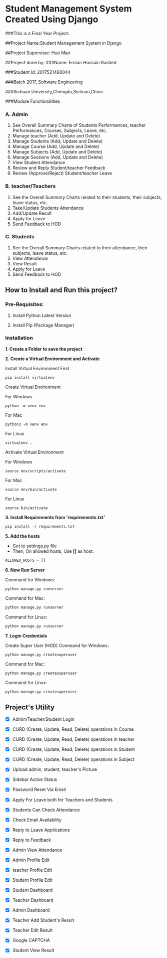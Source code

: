 # Student Management System Created Using Django
###This is a Final Year Project:

##Project Name:Student Management System in Django

##Project Supervisor: Huo Mao

##Project done by: 
###Name: Erman Hossain Rashed


###Student Id: 2017521460044

###Batch 2017, Software Engineering

###Sichuan University,Chengdu,Sichuan,China





###Module Functionalities

### 

### A. Admin

1. See Overall Summary Charts of Students Performances, teacher Performances, Courses, Subjects, Leave, etc.
2. Manage teacher (Add, Update and Delete)
3. Manage Students (Add, Update and Delete)
4. Manage Course (Add, Update and Delete)
5. Manage Subjects (Add, Update and Delete)
6. Manage Sessions (Add, Update and Delete)
7. View Student Attendance
8. Review and Reply Student/teacher Feedback
9. Review (Approve/Reject) Student/teacher Leave

### B. teacher/Teachers

1. See the Overall Summary Charts related to their students, their subjects, leave status, etc.
2. Take/Update Students Attendance
3. Add/Update Result
4. Apply for Leave
5. Send Feedback to HOD

### C. Students 

1. See the Overall Summary Charts related to their attendance, their subjects, leave status, etc.
2. View Attendance
3. View Result
4. Apply for Leave
5. Send Feedback to HOD




## How to Install and Run this project?

### Pre-Requisites:

1. Install Python Latest Version


2. Install Pip (Package Manager)



### Installation
**1. Create a Folder to save the project**

**2. Create a Virtual Environment and Activate**

Install Virtual Environment First
```
pip install virtualenv
```

Create Virtual Environment

For Windows
```
python -m venv env
```
For Mac
```
python3 -m venv env
```
For Linux
```
virtualenv .
```

Activate Virtual Environment

For Windows
```
source env/scripts/activate
```

For Mac
```
source env/bin/activate
```

For Linux
```
source bin/activate
```


**3. Install Requirements from 'requirements.txt'**
```python
pip install -r requirements.txt
```

**5. Add the hosts**

- Got to settings.py file 
- Then, On allowed hosts, Use **[]** as  host. 
```python
ALLOWED_HOSTS = []
```



**6. Now Run Server**

Command for Windows:
```python
python manage.py runserver
```

Command for Mac:
```python
python manage.py runserver
```

Command for Linux:
```python
python manage.py runserver
```

**7. Login Credentials**

Create Super User (HOD)
Command for Windows:
```
python manage.py createsuperuser
```

Command for Mac:
```
python manage.py createsuperuser
```

Command for Linux:
```
python manage.py createsuperuser
```






## Project's Utility

- [x] Admin/Teacher/Student Login
- [x] CURD (Create, Update, Read, Delete) operations in Course
- [x] CURD (Create, Update, Read, Delete) operations in teacher
- [x] CURD (Create, Update, Read, Delete) operations in Student
- [x] CURD (Create, Update, Read, Delete) operations in Subject
- [x] Upload admin, student, teacher's Picture
- [x] Sidebar Active Status
- [x] Password Reset Via Email
- [x] Apply For Leave both for Teachers and Students
- [x] Students Can Check Attendance
- [x] Check Email Availability
- [x] Reply to Leave Applications
- [x] Reply to Feedback
- [x] Admin View Attendance
- [x] Admin Profile Edit
- [x] teacher Profile Edit
- [x] Student Profile Edit
- [x] Student Dashboard
- [x] Teacher Dashboard
- [x] Admin Dashboard
- [x] Teacher Add Student's Result
- [x] Teacher Edit Result 
- [x] Google CAPTCHA
- [x] Student View Result


